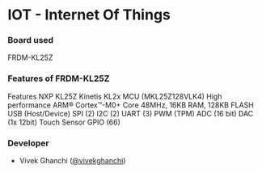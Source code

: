 # IOT - Internet  Of Things 

### Board used 

FRDM-KL25Z

### Features of FRDM-KL25Z
Features
NXP KL25Z Kinetis KL2x MCU (MKL25Z128VLK4)
High performance ARM® Cortex™-M0+ Core
48MHz, 16KB RAM, 128KB FLASH
USB (Host/Device)
SPI (2)
I2C (2)
UART (3)
PWM (TPM)
ADC (16 bit)
DAC (1x 12bit)
Touch Sensor
GPIO (66)





### Developer 

- Vivek Ghanchi ([@vivekghanchi](https://github.com/vivekghanchi))
